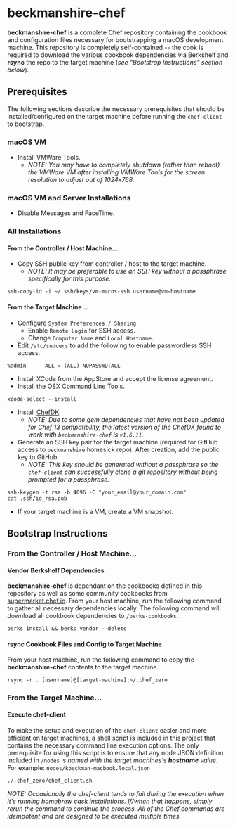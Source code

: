 # beckmanshire-chef

**beckmanshire-chef** is a complete Chef repository containing the cookbook and configuration files necessary for 
bootstrapping a macOS development machine. This repository is completely self-contained -- the cook is required to 
download the various cookbook dependencies via Berkshelf and **rsync** the repo to the target machine (_see 
"Bootstrap Instructions" section below_).


## Prerequisites

The following sections describe the necessary prerequisites that should be installed/configured on the target machine
before running the `chef-client` to bootstrap. 

### macOS VM

- Install VMWare Tools.
  - _NOTE: You may have to completely shutdown (rather than reboot) the VMWare VM after installing VMWare Tools for the
    screen resolution to adjust out of 1024x768._

### macOS VM and Server Installations

- Disable Messages and FaceTime.

### All Installations

#### From the Controller / Host Machine...

- Copy SSH public key from controller / host to the target machine.
  - _NOTE: It may be preferable to use an SSH key without a passphrase specifically for this purpose._ 
```shell
ssh-copy-id -i ~/.ssh/keys/vm-macos-ssh username@vm-hostname
```

#### From the Target Machine...

- Configure `System Preferences / Sharing`
  - Enable `Remote Login` for SSH access.
  - Change `Computer Name` and `Local Hostname`.
- Edit `/etc/sudoers` to add the following to enable passwordless SSH access.
```
%admin		ALL = (ALL) NOPASSWD:ALL
```
- Install XCode from the AppStore and accept the license agreement.
- Install the OSX Command Line Tools.
```shell
xcode-select --install
```
- Install [ChefDK](https://downloads.chef.io/chef-dk/mac/).
  - _NOTE: Due to some gem dependencies that have not been updated for Chef 13 compatibility, the latest version of the
    ChefDK found to work with `beckmanshire-chef` is `v1.6.11`._
- Generate an SSH key pair for the target machine (required for GitHub access to `beckmanshire` homesick repo). After
  creation, add the public key to GitHub.
  - _NOTE: This key should be generated without a passphrase so the `chef-client` can successfully clone a git 
    repository without being prompted for a passphrase._
```shell
ssh-keygen -t rsa -b 4096 -C "your_email@your_domain.com"
cat .ssh/id_rsa.pub
```
- If your target machine is a VM, create a VM snapshot.


## Bootstrap Instructions

### From the Controller / Host Machine...

#### Vendor Berkshelf Dependencies

**beckmanshire-chef** is dependant on the cookbooks defined in this repository as well as some community cookbooks from 
[supermarket.chef.io](https://supermarket.chef.io/). From your host machine, run the following command to gather all 
necessary dependencies locally. The following command will download all cookbook dependencies to `/berks-cookbooks`.

```shell
berks install && berks vendor --delete
```

#### rsync Cookbook Files and Config to Target Machine 

From your host machine, run the following command to copy the **beckmanshire-chef** contents to the target machine.

```shell
rsync -r . [username]@[target-machine]:~/.chef_zero
```

### From the Target Machine...

#### Execute chef-client

To make the setup and execution of the `chef-client` easier and more efficient on target machines, a shell script is 
included in this project that contains the necessary command line execution options. The only prerequisite for using 
this script is to ensure that any node JSON definition included in `/nodes` is _named with the target machines's 
**hostname** value_. For example: `nodes/kbeckman-macbook.local.json`

```shell
./.chef_zero/chef_client.sh
```

_NOTE: Occasionally the chef-client tends to fail during the execution when it's running homebrew cask installations.
If/when that happens, simply rerun the command to continue the process. All of the Chef commands are idempotent and are
designed to be executed multiple times._
